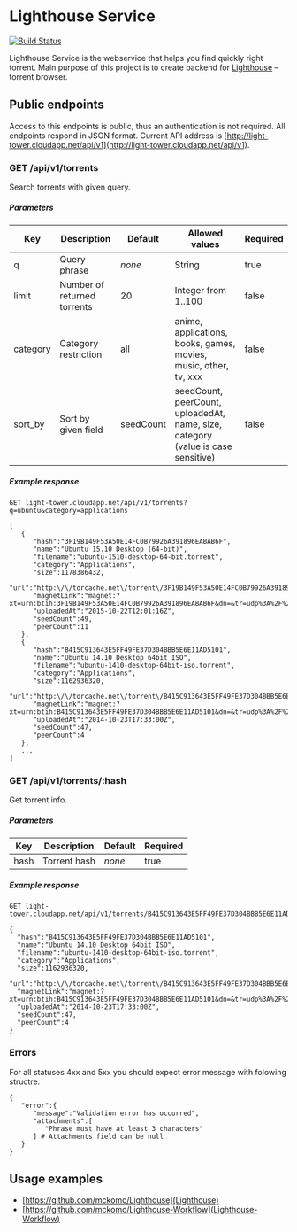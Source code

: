 # Lighthouse Service 

[![Build Status](https://travis-ci.org/mckomo/Lighthouse-Service.svg)](https://travis-ci.org/mckomo/Lighthouse-Service)

Lighthouse Service is the webservice that helps you find quickly right torrent. Main purpose of this project is to create backend for [Lighthouse](http://mckomo.github.io/Lighthouse/) – torrent browser.

## Public endpoints

Access to this endpoints is public, thus an authentication is not required. All endpoints respond in JSON format. Current API address is [http://light-tower.cloudapp.net/api/v1](http://light-tower.cloudapp.net/api/v1).

### GET /api/v1/torrents

Search torrents with given query.

##### Parameters

|Key      | Description                 | Default | Allowed values      | Required |
|---------|-----------------------------|---------|---------------------|----------|
|q        | Query phrase                | *none*  | String              | true     |
|limit    | Number of returned torrents | 20      | Integer from 1..100 | false    |
|category | Category restriction        | all     | anime, applications, books, games, movies, music, other, tv, xxx | false |
|sort_by  | Sort by given field         | seedCount | seedCount, peerCount, uploadedAt, name, size, category (value is case sensitive)| false|

##### Example response


```
GET light-tower.cloudapp.net/api/v1/torrents?q=ubuntu&category=applications

[
   {
      "hash":"3F19B149F53A50E14FC0B79926A391896EABAB6F",
      "name":"Ubuntu 15.10 Desktop (64-bit)",
      "filename":"ubuntu-1510-desktop-64-bit.torrent",
      "category":"Applications",
      "size":1178386432,
      "url":"http:\/\/torcache.net\/torrent\/3F19B149F53A50E14FC0B79926A391896EABAB6F.torrent",
      "magnetLink":"magnet:?xt=urn:btih:3F19B149F53A50E14FC0B79926A391896EABAB6F&dn=&tr=udp%3A%2F%2Ftracker.publicbt.com%3A80&tr=udp%3A%2F%2Ftracker.openbittorrent.com%3A80&tr=udp%3A%2F%2Ftracker.ccc.de%3A80&tr=udp%3A%2F%2Ftracker.istole.it%3A80",
      "uploadedAt":"2015-10-22T12:01:16Z",
      "seedCount":49,
      "peerCount":11
   },
   {
      "hash":"B415C913643E5FF49FE37D304BBB5E6E11AD5101",
      "name":"Ubuntu 14.10 Desktop 64bit ISO",
      "filename":"ubuntu-1410-desktop-64bit-iso.torrent",
      "category":"Applications",
      "size":1162936320,
      "url":"http:\/\/torcache.net\/torrent\/B415C913643E5FF49FE37D304BBB5E6E11AD5101.torrent",
      "magnetLink":"magnet:?xt=urn:btih:B415C913643E5FF49FE37D304BBB5E6E11AD5101&dn=&tr=udp%3A%2F%2Ftracker.publicbt.com%3A80&tr=udp%3A%2F%2Ftracker.openbittorrent.com%3A80&tr=udp%3A%2F%2Ftracker.ccc.de%3A80&tr=udp%3A%2F%2Ftracker.istole.it%3A80",
      "uploadedAt":"2014-10-23T17:33:00Z",
      "seedCount":47,
      "peerCount":4
   },
   ...
]
```

### GET /api/v1/torrents/:hash

Get torrent info.

##### Parameters

|Key      | Description                 | Default | Required |
|---------|-----------------------------|---------|----------|
|hash     | Torrent hash                | *none*  | true     |

##### Example response

```
GET light-tower.cloudapp.net/api/v1/torrents/B415C913643E5FF49FE37D304BBB5E6E11AD5101

{
  "hash":"B415C913643E5FF49FE37D304BBB5E6E11AD5101",
  "name":"Ubuntu 14.10 Desktop 64bit ISO",
  "filename":"ubuntu-1410-desktop-64bit-iso.torrent",
  "category":"Applications",
  "size":1162936320,
  "url":"http:\/\/torcache.net\/torrent\/B415C913643E5FF49FE37D304BBB5E6E11AD5101.torrent",
  "magnetLink":"magnet:?xt=urn:btih:B415C913643E5FF49FE37D304BBB5E6E11AD5101&dn=&tr=udp%3A%2F%2Ftracker.publicbt.com%3A80&tr=udp%3A%2F%2Ftracker.openbittorrent.com%3A80&tr=udp%3A%2F%2Ftracker.ccc.de%3A80&tr=udp%3A%2F%2Ftracker.istole.it%3A80",
  "uploadedAt":"2014-10-23T17:33:00Z",
  "seedCount":47,
  "peerCount":4
}
```

### Errors

For all statuses 4xx and 5xx you should expect error message with folowing structre.

```
{
   "error":{
      "message":"Validation error has occurred",
      "attachments":[
         "Phrase must have at least 3 characters"
      ] # Attachments field can be null
   }
}
```

## Usage examples

- [https://github.com/mckomo/Lighthouse](Lighthouse)
- [https://github.com/mckomo/Lighthouse-Workflow](Lighthouse-Workflow)
